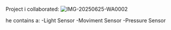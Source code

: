 Project i collaborated:
![IMG-20250625-WA0002](https://github.com/user-attachments/assets/8fd4375c-e8b8-43b2-8d51-9edc0f2a72b9)



he contains a:
-Light Sensor
-Moviment Sensor
-Pressure Sensor
